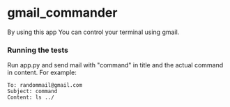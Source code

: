 # gmail_commander

By using this app You can control your terminal using gmail.

### Running the tests

Run app.py and send mail with "command" in title and the actual command in content. For example:

```
To: randommail@gmail.com
Subject: command
Content: ls ../
```
